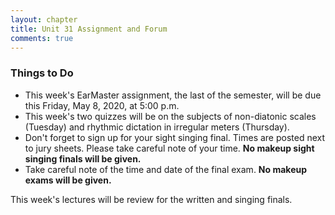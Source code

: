 ```yaml
---
layout: chapter
title: Unit 31 Assignment and Forum
comments: true
---
```


### Things to Do

- This week's EarMaster assignment, the last of the semester, will be due this Friday, May 8, 2020, at 5:00 p.m.
- This week's two quizzes will be on the subjects of non-diatonic scales (Tuesday) and rhythmic dictation in irregular meters (Thursday).
- Don't forget to sign up for your sight singing final. Times are posted next to jury sheets. Please take careful note of your time. **No makeup sight singing finals will be given.** 
- Take careful note of the time and date of the final exam. **No makeup exams will be given.**

This week's lectures will be review for the written and singing finals.